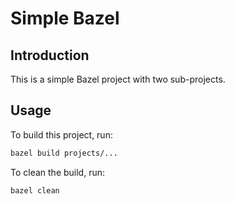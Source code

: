 # Simple Bazel

## Introduction

This is a simple Bazel project with two sub-projects.

## Usage

To build this project, run:

```sh
bazel build projects/...
```

To clean the build, run:

```sh
bazel clean
```